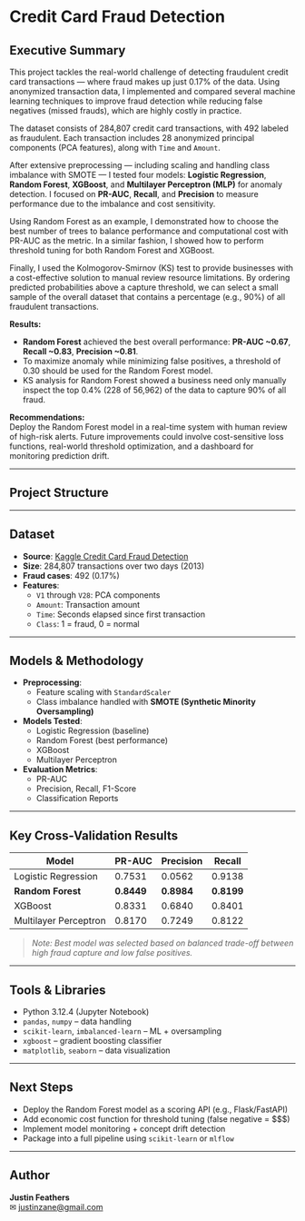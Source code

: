 # Credit Card Fraud Detection

## Executive Summary

This project tackles the real-world challenge of detecting fraudulent credit card transactions — where fraud makes up just 0.17% of the data. Using anonymized transaction data, 
I implemented and compared several machine learning techniques to improve fraud detection while reducing false negatives (missed frauds), which are highly costly in practice.

The dataset consists of 284,807 credit card transactions, with 492 labeled as fraudulent. Each transaction includes 28 anonymized principal components (PCA features), along with `Time` and `Amount`.

After extensive preprocessing — including scaling and handling class imbalance with SMOTE — I tested four models: **Logistic Regression**, **Random Forest**, **XGBoost**, and 
**Multilayer Perceptron (MLP)** for anomaly detection. I focused on **PR-AUC**, **Recall**, and **Precision** to measure performance due to the imbalance and cost sensitivity.

Using Random Forest as an example, I demonstrated how to choose the best number of trees to balance performance and computational cost with PR-AUC as the metric. In a similar fashion, I showed how to perform
threshold tuning for both Random Forest and XGBoost.

Finally, I used the Kolmogorov-Smirnov (KS) test to provide businesses with a cost-effective solution to manual review resource limitations. By ordering predicted probabilities above a capture threshold,
we can select a small sample of the overall dataset that contains a percentage (e.g., 90%) of all fraudulent transactions.

**Results:**
- **Random Forest** achieved the best overall performance: **PR-AUC ~0.67**, **Recall ~0.83**, **Precision ~0.81**.
- To maximize anomaly while minimizing false positives, a threshold of 0.30 should be used for the Random Forest model.
- KS analysis for Random Forest showed a business need only manually inspect the top 0.4% (228 of 56,962) of the data to capture 90% of all fraud.

**Recommendations:**  
Deploy the Random Forest model in a real-time system with human review of high-risk alerts. Future improvements could involve cost-sensitive loss functions, real-world threshold optimization, 
and a dashboard for monitoring prediction drift.

---

## Project Structure
---

## Dataset

- **Source**: [Kaggle Credit Card Fraud Detection](https://www.kaggle.com/mlg-ulb/creditcardfraud)
- **Size**: 284,807 transactions over two days (2013)
- **Fraud cases**: 492 (0.17%)
- **Features**:
  - `V1` through `V28`: PCA components
  - `Amount`: Transaction amount
  - `Time`: Seconds elapsed since first transaction
  - `Class`: 1 = fraud, 0 = normal

---

## Models & Methodology

- **Preprocessing**:
  - Feature scaling with `StandardScaler`
  - Class imbalance handled with **SMOTE (Synthetic Minority Oversampling)**
- **Models Tested**:
  - Logistic Regression (baseline)
  - Random Forest (best performance)
  - XGBoost 
  - Multilayer Perceptron
- **Evaluation Metrics**:
  - PR-AUC
  - Precision, Recall, F1-Score
  - Classification Reports
---

## Key Cross-Validation Results

| Model             | PR-AUC | Precision | Recall |
|------------------|---------|-----------|--------|
| Logistic Regression | 0.7531   | 0.0562      | 0.9138   |
| **Random Forest**       | **0.8449**   | **0.8984**      | **0.8199**   |
| XGBoost         | 0.8331 | 0.6840  | 0.8401 |
| Multilayer Perceptron         | 0.8170    | 0.7249      | 0.8122   |

> *Note: Best model was selected based on balanced trade-off between high fraud capture and low false positives.*

---

##  Tools & Libraries

- Python 3.12.4 (Jupyter Notebook)
- `pandas`, `numpy` – data handling
- `scikit-learn`, `imbalanced-learn` – ML + oversampling
- `xgboost` – gradient boosting classifier
- `matplotlib`, `seaborn` – data visualization

---

## Next Steps

- Deploy the Random Forest model as a scoring API (e.g., Flask/FastAPI)
- Add economic cost function for threshold tuning (false negative = $$$)
- Implement model monitoring + concept drift detection
- Package into a full pipeline using `scikit-learn` or `mlflow`

---

## Author

**Justin Feathers**   
✉ justinzane@gmail.com
